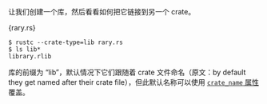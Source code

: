 让我们创建一个库，然后看看如何把它链接到另一个 crate。

{rary.rs}

```
$ rustc --crate-type=lib rary.rs
$ ls lib*
library.rlib
```

库的前缀为 “lib”，默认情况下它们跟随着 crate 文件命名（原文：by default they get named after their
crate file），但此默认名称可以使用 [`crate_name` 属性][crate-name] 覆盖。

[crate-name]: ../attribute/crate.html
